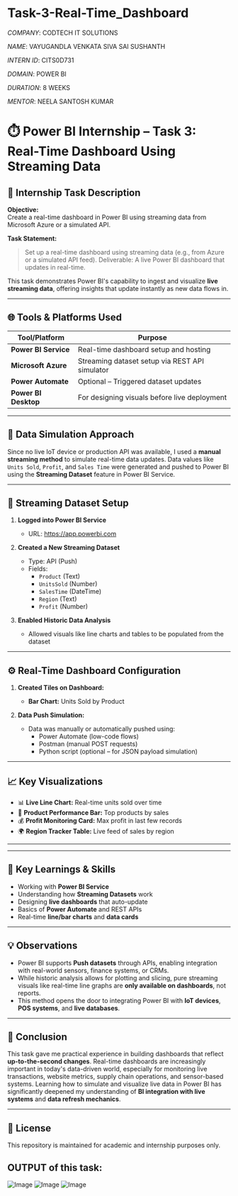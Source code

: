 # Task-3-Real-Time_Dashboard

*COMPANY*: CODTECH IT SOLUTIONS

*NAME*: VAYUGANDLA VENKATA SIVA SAI SUSHANTH

*INTERN ID*: CITS0D731

*DOMAIN*: POWER BI

*DURATION*: 8 WEEKS

*MENTOR*: NEELA SANTOSH KUMAR

# ⏱️ Power BI Internship – Task 3: Real-Time Dashboard Using Streaming Data

## 📌 Internship Task Description

**Objective:**  
Create a real-time dashboard in Power BI using streaming data from Microsoft Azure or a simulated API.

**Task Statement:**  
> Set up a real-time dashboard using streaming data (e.g., from Azure or a simulated API feed). Deliverable: A live Power BI dashboard that updates in real-time.

This task demonstrates Power BI's capability to ingest and visualize **live streaming data**, offering insights that update instantly as new data flows in.

---

## 🌐 Tools & Platforms Used

| Tool/Platform           | Purpose                                          |
|-------------------------|--------------------------------------------------|
| **Power BI Service**    | Real-time dashboard setup and hosting            |
| **Microsoft Azure**     | Streaming dataset setup via REST API simulator   |
| **Power Automate**      | Optional – Triggered dataset updates             |
| **Power BI Desktop**    | For designing visuals before live deployment     |

---

## 🧪 Data Simulation Approach

Since no live IoT device or production API was available, I used a **manual streaming method** to simulate real-time data updates. Data values like `Units Sold`, `Profit`, and `Sales Time` were generated and pushed to Power BI using the **Streaming Dataset** feature in Power BI Service.

---

## 🧾 Streaming Dataset Setup

1. **Logged into Power BI Service**
   - URL: https://app.powerbi.com

2. **Created a New Streaming Dataset**
   - Type: API (Push)
   - Fields:
     - `Product` (Text)
     - `UnitsSold` (Number)
     - `SalesTime` (DateTime)
     - `Region` (Text)
     - `Profit` (Number)

3. **Enabled Historic Data Analysis**
   - Allowed visuals like line charts and tables to be populated from the dataset

---

## ⚙️ Real-Time Dashboard Configuration

1. **Created Tiles on Dashboard:**
   - **Bar Chart:** Units Sold by Product

2. **Data Push Simulation:**
   - Data was manually or automatically pushed using:
     - Power Automate (low-code flows)
     - Postman (manual POST requests)
     - Python script (optional – for JSON payload simulation)

---

## 📈 Key Visualizations

- 📊 **Live Line Chart:** Real-time units sold over time
- 🧭 **Product Performance Bar:** Top products by sales
- 💰 **Profit Monitoring Card:** Max profit in last few records
- 🌍 **Region Tracker Table:** Live feed of sales by region

---

---

## 🧠 Key Learnings & Skills

- Working with **Power BI Service**
- Understanding how **Streaming Datasets** work
- Designing **live dashboards** that auto-update
- Basics of **Power Automate** and REST APIs
- Real-time **line/bar charts** and **data cards**

---

## 💡 Observations

- Power BI supports **Push datasets** through APIs, enabling integration with real-world sensors, finance systems, or CRMs.
- While historic analysis allows for plotting and slicing, pure streaming visuals like real-time line graphs are **only available on dashboards**, not reports.
- This method opens the door to integrating Power BI with **IoT devices**, **POS systems**, and **live databases**.

---

## 📌 Conclusion

This task gave me practical experience in building dashboards that reflect **up-to-the-second changes**. Real-time dashboards are increasingly important in today's data-driven world, especially for monitoring live transactions, website metrics, supply chain operations, and sensor-based systems. Learning how to simulate and visualize live data in Power BI has significantly deepened my understanding of **BI integration with live systems** and **data refresh mechanics**.

---

## 📝 License

This repository is maintained for academic and internship purposes only.

## OUTPUT of this task:
![Image](https://github.com/user-attachments/assets/93d8f7a9-7306-48fe-b8ef-de6ba9ec7840)
![Image](https://github.com/user-attachments/assets/8d819ca7-4246-40f6-8817-29c8fde8c271)
![Image](https://github.com/user-attachments/assets/f217a1b0-f839-4eb6-9e60-8f86c50c4616)

